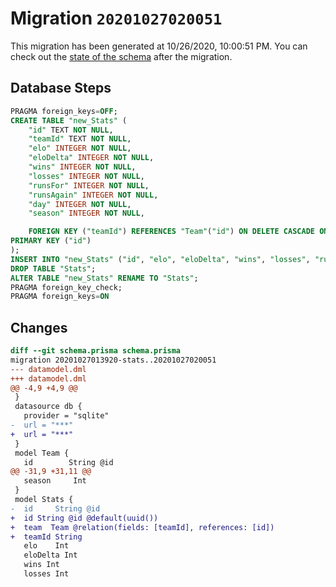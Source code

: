 # Migration `20201027020051`

This migration has been generated at 10/26/2020, 10:00:51 PM.
You can check out the [state of the schema](./schema.prisma) after the migration.

## Database Steps

```sql
PRAGMA foreign_keys=OFF;
CREATE TABLE "new_Stats" (
    "id" TEXT NOT NULL,
    "teamId" TEXT NOT NULL,
    "elo" INTEGER NOT NULL,
    "eloDelta" INTEGER NOT NULL,
    "wins" INTEGER NOT NULL,
    "losses" INTEGER NOT NULL,
    "runsFor" INTEGER NOT NULL,
    "runsAgain" INTEGER NOT NULL,
    "day" INTEGER NOT NULL,
    "season" INTEGER NOT NULL,

    FOREIGN KEY ("teamId") REFERENCES "Team"("id") ON DELETE CASCADE ON UPDATE CASCADE,
PRIMARY KEY ("id")
);
INSERT INTO "new_Stats" ("id", "elo", "eloDelta", "wins", "losses", "runsFor", "runsAgain", "day", "season", "teamId") SELECT "id", "elo", "eloDelta", "wins", "losses", "runsFor", "runsAgain", "day", "season", "teamId" FROM "Stats";
DROP TABLE "Stats";
ALTER TABLE "new_Stats" RENAME TO "Stats";
PRAGMA foreign_key_check;
PRAGMA foreign_keys=ON
```

## Changes

```diff
diff --git schema.prisma schema.prisma
migration 20201027013920-stats..20201027020051
--- datamodel.dml
+++ datamodel.dml
@@ -4,9 +4,9 @@
 }
 datasource db {
   provider = "sqlite"
-  url = "***"
+  url = "***"
 }
 model Team {
   id        String @id
@@ -31,9 +31,11 @@
   season     Int
 }
 model Stats {
-  id     String @id
+  id String @id @default(uuid())
+  team  Team @relation(fields: [teamId], references: [id])
+  teamId String
   elo    Int
   eloDelta Int
   wins Int
   losses Int
```


